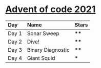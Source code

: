 # [Advent of code 2021](https://adventofcode.com)
<table>
  <tr style="font-weight: bold;">
    <td>Day</td>
    <td>Name</td>
    <td>Stars</td>
  </tr>
  <tbody>
    <tr>
      <td>Day 1</td>  
      <td>Sonar Sweep</td>  
      <td><b>**</b></td>  
    </tr>
    <tr>
      <td>Day 2</td>  
      <td>Dive!</td>  
      <td><b>**</b></td>  
    </tr>
    <tr>
      <td>Day 3</td>  
      <td>Binary Diagnostic</td>  
      <td><b>**</b></td>  
    </tr>
    <tr>
      <td>Day 4</td>  
      <td>Giant Squid</td>  
      <td><b>*</b></td>  
    </tr>
  </tbody>
</table>
